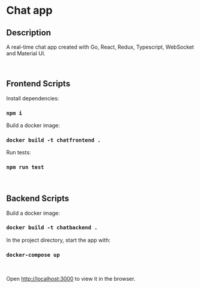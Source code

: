 # Chat app

## Description

A real-time chat app created with Go, React, Redux, Typescript, WebSocket and Material UI.

<br/> 

## Frontend Scripts

Install dependencies:

### `npm i`

Build a docker image:

### `docker build -t chatfrontend .`

Run tests:

### `npm run test`

<br/> 

## Backend Scripts

Build a docker image:

### `docker build -t chatbackend .`

In the project directory, start the app with:

### `docker-compose up`

<br/> 

Open [http://localhost:3000](http://localhost:3000) to view it in the browser.
